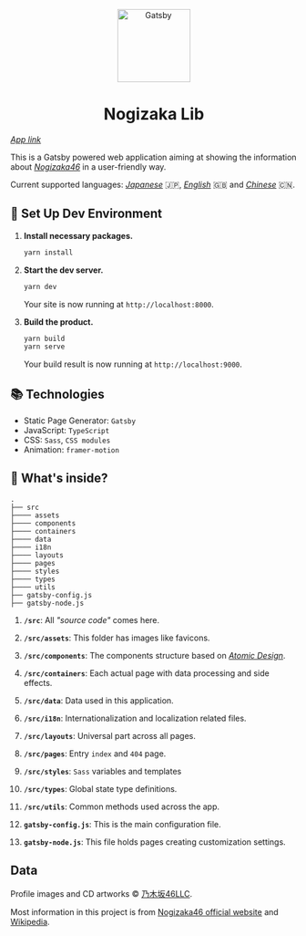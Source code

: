 <p align="center">
  <a href="https://shawnrivers.github.io/nogizaka-lib-redesign/">
    <img alt="Gatsby" src="https://raw.githubusercontent.com/shawnrivers/nogizaka-lib-redesign/master/src/assets/images/favicon-512.png" width="128" />
  </a>
</p>
<h1 align="center">
  Nogizaka Lib
</h1>

_[App link](https://shawnrivers.github.io/nogizaka-lib-redesign/)_

This is a Gatsby powered web application aiming at showing the information about _[Nogizaka46](http://www.nogizaka46.com/)_ in a user-friendly way.

Current supported languages: _[Japanese](https://shawnrivers.github.io/nogizaka-lib-redesign/)_ 🇯🇵, _[English](https://shawnrivers.github.io/nogizaka-lib-redesign/en/)_ 🇬🇧 and _[Chinese](https://shawnrivers.github.io/nogizaka-lib-redesign/zh/)_ 🇨🇳.

## 🚀 Set Up Dev Environment

1.  **Install necessary packages.**

    ```sh
    yarn install
    ```

2.  **Start the dev server.**

    ```sh
    yarn dev
    ```

    Your site is now running at `http://localhost:8000`.

3.  **Build the product.**

    ```sh
    yarn build
    yarn serve
    ```

    Your build result is now running at `http://localhost:9000`.

## 📚 Technologies

- Static Page Generator: `Gatsby`
- JavaScript: `TypeScript`
- CSS: `Sass`, `CSS modules`
- Animation: `framer-motion`

## 🧐 What's inside?

    .
    ├── src
    ├──── assets
    ├──── components
    ├──── containers
    ├──── data
    ├──── i18n
    ├──── layouts
    ├──── pages
    ├──── styles
    ├──── types
    ├──── utils
    ├── gatsby-config.js
    ├── gatsby-node.js

1.  **`/src`**: All _"source code"_ comes here.

2.  **`/src/assets`**: This folder has images like favicons.

3.  **`/src/components`**: The components structure based on _[Atomic Design](http://atomicdesign.bradfrost.com/chapter-2/)_.

4.  **`/src/containers`**: Each actual page with data processing and side effects.

5.  **`/src/data`**: Data used in this application.

6.  **`/src/i18n`**: Internationalization and localization related files.

7.  **`/src/layouts`**: Universal part across all pages.

8.  **`/src/pages`**: Entry `index` and `404` page.

9.  **`/src/styles`**: `Sass` variables and templates

10. **`/src/types`**: Global state type definitions.

11. **`/src/utils`**: Common methods used across the app.

12. **`gatsby-config.js`**: This is the main configuration file.

13. **`gatsby-node.js`**: This file holds pages creating customization settings.

## Data

Profile images and CD artworks © [乃木坂46LLC](https://www.nogizaka46.com/).

Most information in this project is from [Nogizaka46 official website](https://www.nogizaka46.com/) and [Wikipedia](https://ja.wikipedia.org/wiki/乃木坂46).
